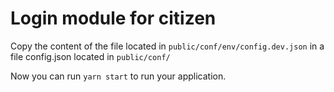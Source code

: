 # Login module for citizen

Copy the content of the file located in `public/conf/env/config.dev.json` in a file config.json located in `public/conf/`


Now you can run `yarn start` to run your application.